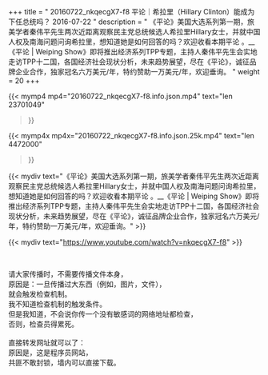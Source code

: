 +++
title = " 20160722_nkqecgX7-f8 平论｜希拉里（Hillary Clinton）能成为下任总统吗？ 2016-07-22 "
description = " 《平论》美国大选系列第一期，旅美学者秦伟平先生两次近距离观察民主党总统候选人希拉里Hillary女士，并就中国人权及南海问题问询希拉里，想知道她是如何回答的吗？欢迎收看本期平论 。__《平论 | Weiping Show》即将推出经济系列TPP专题，主持人秦伟平先生会实地走访TPP十二国，各国经济社会现状分析，未来趋势展望，尽在《平论》，诚征品牌企业合作，独家冠名六万美元/年，特约赞助一万美元/年，欢迎垂询。 "
weight = 20
+++

{{< mymp4 mp4="20160722_nkqecgX7-f8.info.json.mp4" 
text="len 23701049"
>}}

{{< mymp4x  mp4x="20160722_nkqecgX7-f8.info.json.25k.mp4"
text="len 4472000"
>}}


{{< mydiv text="《平论》美国大选系列第一期，旅美学者秦伟平先生两次近距离观察民主党总统候选人希拉里Hillary女士，并就中国人权及南海问题问询希拉里，想知道她是如何回答的吗？欢迎收看本期平论 。__《平论 | Weiping Show》即将推出经济系列TPP专题，主持人秦伟平先生会实地走访TPP十二国，各国经济社会现状分析，未来趋势展望，尽在《平论》，诚征品牌企业合作，独家冠名六万美元/年，特约赞助一万美元/年，欢迎垂询。" >}}
<br>

{{< mydiv text="https://www.youtube.com/watch?v=nkqecgX7-f8" >}}


<br>

请大家传播时，不需要传播文件本身，<br>
原因是：一旦传播过大东西（例如，图片，文件），<br>
就会触发检查机制。<br>
我不知道检查机制的触发条件。<br>
但是我知道，不会说你传一个没有敏感词的网络地址都检查，<br>
否则，检查员得累死。<br><br>
直接转发网址就可以了：<br>
原因是，这是程序员网站，<br>
共匪不敢封锁，墙内可以直接下载。



